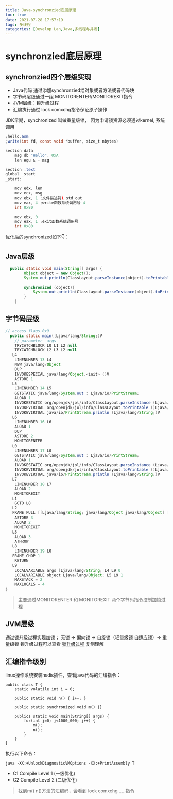 ```yaml
---
title: Java-synchronzied底层原理
toc: true
date: 2021-07-28 17:57:19
tags: 多线程
categories: [Develop Lan,Java,多线程与并发]
---
```


# synchronzied底层原理

## synchronzied四个层级实现
- Java代码 通过添加synchronzied给对象或者方法或者代码块
- 字节码层级通过一组 MONITORENTER/MONITOREXIT指令
- JVM层级：锁升级过程
- 汇编执行通过 lock comxchg指令保证原子操作


JDK早期，synchronized 叫做重量级锁， 因为申请锁资源必须通过kernel, 系统调用
```java
;hello.asm
;write(int fd, const void *buffer, size_t nbytes)

section data
    msg db "Hello", 0xA
    len equ $ - msg

section .text
global _start
_start:

    mov edx, len
    mov ecx, msg
    mov ebx, 1 ;文件描述符1 std_out
    mov eax, 4 ;write函数系统调用号 4
    int 0x80

    mov ebx, 0
    mov eax, 1 ;exit函数系统调用号
    int 0x80
```

优化后的synchronized如下👇：
## Java层级
```java
  public static void main(String[] args) {
        Object object = new Object();
        System.out.println(ClassLayout.parseInstance(object).toPrintable());

        synchronized (object){
            System.out.println(ClassLayout.parseInstance(object).toPrintable());
        }
    }
```

## 字节码层级
```java
// access flags 0x9
  public static main([Ljava/lang/String;)V
    // parameter  args
    TRYCATCHBLOCK L0 L1 L2 null
    TRYCATCHBLOCK L2 L3 L2 null
   L4
    LINENUMBER 13 L4
    NEW java/lang/Object
    DUP
    INVOKESPECIAL java/lang/Object.<init> ()V
    ASTORE 1
   L5
    LINENUMBER 14 L5
    GETSTATIC java/lang/System.out : Ljava/io/PrintStream;
    ALOAD 1
    INVOKESTATIC org/openjdk/jol/info/ClassLayout.parseInstance (Ljava/lang/Object;)Lorg/openjdk/jol/info/ClassLayout;
    INVOKEVIRTUAL org/openjdk/jol/info/ClassLayout.toPrintable ()Ljava/lang/String;
    INVOKEVIRTUAL java/io/PrintStream.println (Ljava/lang/String;)V
   L6
    LINENUMBER 16 L6
    ALOAD 1
    DUP
    ASTORE 2
    MONITORENTER
   L0
    LINENUMBER 17 L0
    GETSTATIC java/lang/System.out : Ljava/io/PrintStream;
    ALOAD 1
    INVOKESTATIC org/openjdk/jol/info/ClassLayout.parseInstance (Ljava/lang/Object;)Lorg/openjdk/jol/info/ClassLayout;
    INVOKEVIRTUAL org/openjdk/jol/info/ClassLayout.toPrintable ()Ljava/lang/String;
    INVOKEVIRTUAL java/io/PrintStream.println (Ljava/lang/String;)V
   L7
    LINENUMBER 18 L7
    ALOAD 2
    MONITOREXIT
   L1
    GOTO L8
   L2
   FRAME FULL [[Ljava/lang/String; java/lang/Object java/lang/Object] [java/lang/Throwable]
    ASTORE 3
    ALOAD 2
    MONITOREXIT
   L3
    ALOAD 3
    ATHROW
   L8
    LINENUMBER 19 L8
   FRAME CHOP 1
    RETURN
   L9
    LOCALVARIABLE args [Ljava/lang/String; L4 L9 0
    LOCALVARIABLE object Ljava/lang/Object; L5 L9 1
    MAXSTACK = 2
    MAXLOCALS = 4
}
```
> 主要通过MONITORENTER 和 MONITOREXIT 两个字节码指令控制加锁过程


## JVM层级

通过锁升级过程实现加锁；
无锁 -> 偏向锁 -> 自旋锁（轻量级锁 自适应锁）-> 重量级锁
锁升级过程可以查看 [锁升级过程](doc:rjG4EIhi)  复制理解


## 汇编指令级别
linux操作系统安装hsdis插件，查看java代码的汇编指令：
```
public class T {
    static volatile int i = 0;
    
    public static void n() { i++; }
    
    public static synchronized void m() {}
    
    publics static void main(String[] args) {
        for(int j=0; j<1000_000; j++) {
            m();
            n();
        }
    }
}
```
执行以下命令：
```
java -XX:+UnlockDiagnosticVMOptions -XX:+PrintAssembly T
```
- C1 Compile Level 1 (一级优化)
- C2 Compile Level 2 (二级优化)

> 找到m() n()方法的汇编码，会看到 lock comxchg .....指令

